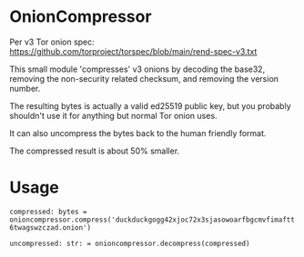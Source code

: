 # OnionCompressor

Per v3 Tor onion spec: https://github.com/torproject/torspec/blob/main/rend-spec-v3.txt

This small module 'compresses' v3 onions by decoding the base32, removing the non-security related checksum, and removing the version number.

The resulting bytes is actually a valid ed25519 public key, but you probably shouldn't use it for anything but normal Tor onion uses.

It can also uncompress the bytes back to the human friendly format.

The compressed result is about 50% smaller.

# Usage

`compressed: bytes = onioncompressor.compress('duckduckgogg42xjoc72x3sjasowoarfbgcmvfimaftt6twagswzczad.onion')`

`uncompressed: str: = onioncompressor.decompress(compressed)`
